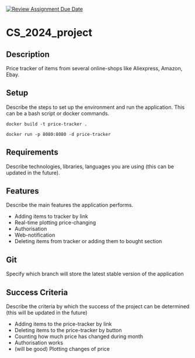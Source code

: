 [![Review Assignment Due Date](https://classroom.github.com/assets/deadline-readme-button-22041afd0340ce965d47ae6ef1cefeee28c7c493a6346c4f15d667ab976d596c.svg)](https://classroom.github.com/a/d2zEkl7e)
# CS_2024_project

## Description

Price tracker of items from several online-shops like Aliexpress, Amazon, Ebay. 

## Setup

Describe the steps to set up the environment and run the application. This can be a bash script or docker commands.

```
docker build -t price-tracker .

docker run -p 8080:8080 -d price-tracker

```

## Requirements

Describe technologies, libraries, languages you are using (this can be updated in the future).

## Features

Describe the main features the application performs.

* Adding items to tracker by link
* Real-time plotting price-changing
* Authorisation
* Web-notification
* Deleting items from tracker or adding them to bought section

## Git

Specify which branch will store the latest stable version of the application

## Success Criteria

Describe the criteria by which the success of the project can be determined
(this will be updated in the future)

* Adding items to the price-tracker by link
* Deleting items to the price-tracker by button
* Counting how much price has changed during month
* Authorisation works
* (will be good) Plotting changes of price
  

